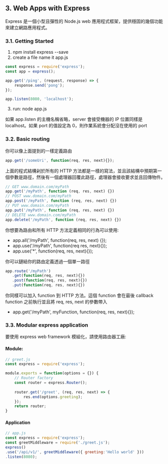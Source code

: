 ## 3. Web Apps with Express
Express 是一個小型且彈性的 Node.js web 應用程式框架，提供穩固的幾個功能來建立網路應用程式。

### 3.1. Getting Started
1. npm install express --save
2. create a file name it app.js

```javascript
const express = require('express');
const app = express();

app.get('/ping', (request, response) => {
    response.send('pong');
});

app.listen(8080, 'localhost');
```

3. run: node app.js

如果 app.listen 的主機名稱省略，server 會接受機器的 IP 位置同樣是 localhost。如果 port 的值設定為 0，則作業系統會分配沒在使用的 port

### 3.2. Basic routing
你可以像上面提到的一樣定義路由
```javascript
app.get('/someUri', function(req, res, next){});
```
上面的程式結構剁於所有的 HTTP 方法都是一樣的寫法，並且該結構中預期第一個參數是路徑，然後有一個處理器回覆此路徑，處理器會接收要求並且回傳物件。

```javascript
// GET www.domain.com/myPath
app.get('/myPath', function (req, res, next) {})
// POST www.domain.com/myPath
app.post('/myPath', function (req, res, next) {})
// PUT www.domain.com/myPath
app.put('/myPath', function (req, res, next) {})
// DELETE www.domain.com/myPath
app.delete('/myPath', function (req, res, next) {})
```

你想要為路由和所有 HTTP 方法定義相同的行為可以使用:
- app.all('/myPath', function(req, res, next) {});
- app.use('/myPath', function(req res, next){});
- app.use('*', function(req, res, next){});

你可以鏈結你的路由定義透過一個單一路徑
```javascript
app.route('/myPath')
   .get(function(req, res, next){})
   .post(function(req, res, next){})
   .put(function(req, res, next){})
```

你同樣可以加入 function 到 HTTP 方法。這個 function 會在最後 callback function 之前執行並且將 req, res, next 的參數帶入
- app.get('/myPath', myFunction, function(req, res, next){});

### 3.3. Modular express application
要使用 express web framework 模組化，請使用路由器工廠:

#### Module:
```javascript
// greet.js
const express = require('express');

module.exports = function(options = {}) {
    // Router factory
    const router = express.Router();
    
    router.get('/greet', (req, res, next) => {
        res.end(options.greeting);
    });
    return router;
}
```

#### Application
```javascript
// app.js
const express = require('express');
const greetMiddleware = require('./greet.js');
express()
.use('/api/v1/', greetMiddleware({ greeting:'Hello world' }))
.listen(8080);
```